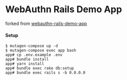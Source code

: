 # WebAuthn Rails Demo App

forked from [webauthn-rails-demo-app](https://github.com/cedarcode/webauthn-rails-demo-app)

#### Setup

```
$ mutagen-compose up -d
$ mutagen-compose exec app bash
app# cp .env.example .env
app# bundle install
app# yarn install
app# bundle exec rake db:setup
app# bundle exec rails s -b 0.0.0.0
```